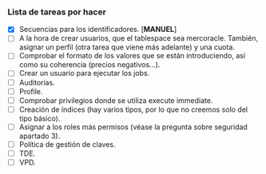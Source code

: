 ### Lista de tareas por hacer
- [x] Secuencias para los identificadores. [**MANUEL**]
- [ ] A la hora de crear usuarios, que el tablespace sea mercoracle. También, asignar un perfil (otra tarea que viene más adelante) y una cuota.
- [ ] Comprobar el formato de los valores que se están introduciendo, así como su coherencia (precios negativos...).
- [ ] Crear un usuario para ejecutar los jobs.
- [ ] Auditorías.
- [ ] Profile.
- [ ] Comprobar privilegios donde se utiliza execute immediate.
- [ ] Creación de índices (hay varios tipos, por lo que no creemos solo del tipo básico).
- [ ] Asignar a los roles más permisos (véase la pregunta sobre seguridad apartado 3).
- [ ] Política de gestión de claves.
- [ ] TDE.
- [ ] VPD.
